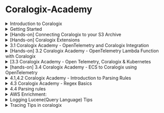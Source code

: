 # Coralogix-Academy

<details>
  <summary> Introduction to Coralogix </summary>
  Introduction to the Observability World
Introduction to the world of observability
What is observability? 
How is it different than monitoring? What is SaaS Observability and how can it make your life easier? Watch this brief video to find out!

![image](https://github.com/balajisomasale/Coralogix-Academy/assets/35003840/c3d65e95-5049-4c14-ae37-ae4d258595fc)

![image](https://github.com/balajisomasale/Coralogix-Academy/assets/35003840/8f60de34-a5a8-4bc0-8c8e-b409c8d68907)

![image](https://github.com/balajisomasale/Coralogix-Academy/assets/35003840/b266ca00-35e5-43fd-8d5e-ca4b04f09328)

![image](https://github.com/balajisomasale/Coralogix-Academy/assets/35003840/9f5517a8-dea1-4361-b9e8-5b92ecd0b5fb)

What Are Logs?

- Logs represent specific events generated by a system.
- Logs almost always contain keys and values, a message field and date and time of event.
- Logs are most easily analyzed when in machine readable format such as JSON.
- Logs using a custom or unstructured format can still be analyzed but require parsing and other data manipulation.
- Most importantly, logs provide real context of why something is happening with messages included to describe issue.

What exactly are metrics? Watch this brief video and learn that:

- Metrics are continuous measurements of a particular aspect of your system over time. This is in contrast to logs with each log being a discrete data point of a specific event, at a specific point in time.
- As metrics are continuous values, they typically are sampled every 30 to 60 seconds to maintain a balance between data volume and data granularity.
- Metrics can be used in calculations such as grouping, adding them up or averaging them. Metrics are also very high performance, meaning you can store and query them for very long periods of time. This gives you long-term historical reporting as well as current operational and numerical insight into what is happening in your system.
- When defining your metrics it’s important to understand cardinality which is the number of unique values for a particular attribute or dimension within a dataset.
- For example, a metric such as an “API request count” can have an attribute like “user IDs” with high cardinality due to the potentially vast number of unique user IDs. On the other hand, an attribute like “response status” which typically includes values like 200, 404, 500, etc., has low cardinality because the number of unique status codes is limited.
- High cardinality can impact storage requirements, cost and query performance so it’s important to be aware of it when designing monitoring systems and dashboards to ensure they remain performant and useful.

What are Traces
What exactly are traces? Watch this brief video and learn that:

- Tracing data shows the detailed, chronological flow of a specific request as it travels and communicates between different components of an application or system. This is in contrast to logs which reflect discrete events generated by different components or services within a system.
- Normal tracing, also known as single-threaded or local tracing, focuses on monitoring the execution of a single thread or process within an application or system.
- Distributed tracing, on the other hand, is designed to track and monitor the flow of operations across multiple interconnected services or components within a distributed system. 
- Traces are typically made up of multiple spans. Each span represents a specific operation or “conversation” within a trace that occurs as part of a request’s journey though an application or distributed system. 
- Traces provide visibility into the duration and latency for each span as well as HTTP statuses where relevant. This empowers you to understand how your system is performing and identify interdependencies and drill into bottlenecks when they occur. 
- Traces also enable you to understand which systems depend on each other, providing for single communication and leaving you with a centralized picture of everything.
- With Coralogix you can correlate your traces with logs and metrics for a fuller view and finally, Coralogix provides its own open-source friendly tracing solution.

</details>

<details>
  <summary>
    Getting Started
  </summary>
Basics of Regions and API Keys:

![image](https://github.com/balajisomasale/Coralogix-Academy/assets/35003840/fdeb1365-1914-4ead-8ff9-6c61d86910a4)

</details>

<details>
  <summary>
    [Hands-on] Connecting Coralogix to your S3 Archive
  </summary>

An important note is that we need to be the same region: coralogix domain(https://coralogix.com/docs/coralogix-domain/) and aws region

![image](https://github.com/balajisomasale/Coralogix-Academy/assets/35003840/c95e18ae-e74d-4d35-9400-902a5e11f86c)

![image](https://github.com/balajisomasale/Coralogix-Academy/assets/35003840/7e4572fd-36ae-4d62-b18d-bd40c668ef2d)

```
{
    "Version": "2012-10-17",
    "Id": "MyPolicyID",
    "Statement": [
        {
            "Sid": "MyStatementSid",
            "Effect": "Allow",
            "Principal": {
                "AWS": "arn:aws:iam::739076534691:role/coralogix-archive-us2"
            },
            "Action": [
                "s3:GetObject",
                "s3:ListBucket",
                "s3:PutObject",
                "s3:PutObjectTagging",
                "s3:GetObjectTagging",
                "s3:DeleteObject",
                "s3:DeleteObjectVersion",
                "s3:DeleteObjectTagging",
                "s3:DeleteObjectVersionTagging"
            ],
            "Resource": [
                "arn:aws:s3:::my-coralogix-bucket1",
                "arn:aws:s3:::my-coralogix-bucket1/*"
            ]
        }
    ]
}
```

![image](https://github.com/balajisomasale/Coralogix-Academy/assets/35003840/043cbc45-5486-4acd-8490-25311e511dac)

</details>

<details>
  <summary>
    [Hands-on] Coralogix Extensions
  </summary>

![image](https://github.com/balajisomasale/Coralogix-Academy/assets/35003840/26bd4240-53e1-4d35-afb5-e16fbb04ced2)

![image](https://github.com/balajisomasale/Coralogix-Academy/assets/35003840/d8a7efe6-9686-4a2b-bd02-0491e7e52690)

- Once we use `Deploy` option on top right, All Alerts will be created and are visible in `Alert Management`

![image](https://github.com/balajisomasale/Coralogix-Academy/assets/35003840/6b9b720d-4a29-405f-8b5d-66e89ee42c0c)

- To remove it, just `remove` from top right where it was deployed. Very fast and effective way in coralogix
  
</details>

<details>
  <summary>
    3.1 Coralogix Academy - OpenTelemetry and Coralogix Integration
  </summary>

  https://coralogix.com/docs/opentelemetry/
</details>


<details>
  <summary>
    [Hands-on] 3.2 Coralogix Academy - OpenTelemetry Lambda Function with Coralogix
  </summary>
Coralogix AWS Lambda Telemetry Exporter: https://coralogix.com/docs/coralogix-aws-lambda-telemetry-exporter/

![image](https://github.com/balajisomasale/Coralogix-Academy/assets/35003840/4bced9f6-af65-4b60-85b7-445f022cbb4b)

Create Lambda function again in aws and follow the video for environment variables setup and other 

![image](https://github.com/balajisomasale/Coralogix-Academy/assets/35003840/ba0ebb54-a644-4954-ad17-58d1605054cc)

![image](https://github.com/balajisomasale/Coralogix-Academy/assets/35003840/77fe131b-0bc0-437f-83e2-a9dd4cac7fd6)

Add a layer > choose specific ARN:

![image](https://github.com/balajisomasale/Coralogix-Academy/assets/35003840/bf65c2f1-e6ce-4aa0-86f5-265c2024e3eb)

![image](https://github.com/balajisomasale/Coralogix-Academy/assets/35003840/1e87e329-d119-4343-a280-97210b89a5ba)

Back to coralogix:

Logs:

![image](https://github.com/balajisomasale/Coralogix-Academy/assets/35003840/17b7f1fc-29ff-4211-9bfb-d96195d07414)

Tracing:

![image](https://github.com/balajisomasale/Coralogix-Academy/assets/35003840/4db3fe82-0eef-490f-a5e1-cafadba392d8)

</details>

<details>
  <summary>
    [3.3 Coralogix Academy - Open Telemetry, Coralogix & Kubernetes
  </summary>
  Kubernetes not connecting in windows 

Before starting, Get to know about Helm ? 

https://circleci.com/blog/what-is-helm/#:~:text=The%20Helm%20application%20library%20uses,commands%20to%20control%20the%20cluster.

![image](https://github.com/balajisomasale/Coralogix-Academy/assets/35003840/90ca314b-8449-451d-82fa-da45cf784767)

![image](https://github.com/balajisomasale/Coralogix-Academy/assets/35003840/846a22f2-9733-416e-b559-102499514eef)

![image](https://github.com/balajisomasale/Coralogix-Academy/assets/35003840/428d1808-95f8-4a6d-b4d4-a2121014decb)

![image](https://github.com/balajisomasale/Coralogix-Academy/assets/35003840/533c8de0-457f-406a-a444-49db6f8f4788)

![image](https://github.com/balajisomasale/Coralogix-Academy/assets/35003840/7e57ec1d-f39b-45b0-8bb5-b23cc2b0ffc2)

![image](https://github.com/balajisomasale/Coralogix-Academy/assets/35003840/11014aa0-53e4-42aa-9b6f-c2dbe539f36e)

![image](https://github.com/balajisomasale/Coralogix-Academy/assets/35003840/898fa402-c1d5-4a30-a8a0-5c11837a3200)

![image](https://github.com/balajisomasale/Coralogix-Academy/assets/35003840/bdad7e55-41ce-44a0-8a83-7c9ba00c327f)

</details>

<details>
  <summary>
   [hands-on] 3.4 Coralogix Academy - ECS to Coralogix using OpenTelemetry
  </summary>
Blog Link: https://coralogix.com/docs/opentelemetry-using-ecs-ec2/

Github Repo: https://github.com/coralogix/cloudformation-coralogix-aws/tree/master/opentelemetry/ecs-ec2

![image](https://github.com/balajisomasale/Coralogix-Academy/assets/35003840/eb33e6e8-6633-4d81-ae67-ecdedc181048)

![image](https://github.com/balajisomasale/Coralogix-Academy/assets/35003840/1bb78c43-7a0a-4ca6-8a1f-e1ab68e90aac)

Create stack from cloudformation:

![image](https://github.com/balajisomasale/Coralogix-Academy/assets/35003840/e1c2d486-c59c-4ed3-92b2-63555ab0308d)

Template file: https://github.com/coralogix/cloudformation-coralogix-aws/blob/master/opentelemetry/ecs-ec2/template.yaml

copy it to local and upload it in stack in cloud formation

![image](https://github.com/balajisomasale/Coralogix-Academy/assets/35003840/2f51eee3-f0fc-4df1-818b-7acdd83b43d1)

we can also visualize the services that are going to be created using `view designer`

![image](https://github.com/balajisomasale/Coralogix-Academy/assets/35003840/a688f44d-e841-482d-ae4f-f1c3c7d18e88)

![image](https://github.com/balajisomasale/Coralogix-Academy/assets/35003840/981fc2e9-1650-47bb-b72e-b34bb793d1e4)

![image](https://github.com/balajisomasale/Coralogix-Academy/assets/35003840/a73d1d59-4a76-41fb-a30c-76f0ae39baa3)

![image](https://github.com/balajisomasale/Coralogix-Academy/assets/35003840/852944cb-bf5c-49af-99ae-309be124f9db)

Coralogix:

![image](https://github.com/balajisomasale/Coralogix-Academy/assets/35003840/841d73ec-17c8-4671-a0b2-2665939e6e26)

</details>

<details>
  <summary>4.1,4.2 Coralogix Academy - Introduction to Parsing Rules</summary>
 
![image](https://github.com/balajisomasale/Coralogix-Academy/assets/35003840/76a871ad-2f10-4188-8bee-6d709c3485b2)

![image](https://github.com/balajisomasale/Coralogix-Academy/assets/35003840/db29c0c6-b90c-4e0d-9f80-54b7493ff8d4)

![image](https://github.com/balajisomasale/Coralogix-Academy/assets/35003840/008911cf-c0b6-4c22-9cce-7dc0dbcaa000)

</details>

<details>
  <summary> 4.3 Coralogix Academy - Regex Basics </summary>
  
Blog Link: https://coralogix.com/docs/log-parsing-rules/#parse

Best Regex website: https://regex101.com/

</details>

<details><summary>4.4 Parsing rules</summary>

Extract:

![image](https://github.com/balajisomasale/Coralogix-Academy/assets/35003840/230ee8e0-2421-48a0-8572-6de0b354674c)

JSON Extract:

![image](https://github.com/balajisomasale/Coralogix-Academy/assets/35003840/5e10ccfc-1cf9-4340-b42e-fa55588cabe8)

Pull severity from AWS-ELB logs:

![image](https://github.com/balajisomasale/Coralogix-Academy/assets/35003840/0913d0cb-88cb-43c2-a239-8f6738fff85d)

![image](https://github.com/balajisomasale/Coralogix-Academy/assets/35003840/2843bbc9-1409-461b-ac43-7b3324000c94)

REPLACE: 

- Get rid of password visibility:

  ![image](https://github.com/balajisomasale/Coralogix-Academy/assets/35003840/e6086886-9d21-45c6-bdb3-f4ac30a2db1b)

  ![image](https://github.com/balajisomasale/Coralogix-Academy/assets/35003840/bb6b47de-5d1e-4a19-99b2-cd4258f25297)

- Get rid of unwanted words like `DATA` here:

  ![image](https://github.com/balajisomasale/Coralogix-Academy/assets/35003840/0c711ecf-f9a0-4e9e-af1e-4b0b54e3fc05)  

  ![image](https://github.com/balajisomasale/Coralogix-Academy/assets/35003840/abc69e08-9f7e-452b-9de5-e2d3d04f5801)

BLOCK: 
- used for fata cleansing
![image](https://github.com/balajisomasale/Coralogix-Academy/assets/35003840/6391fea2-e1f8-4b77-88f1-d9981da42e67)


If you don't want the logs but just want to see it in S3:

![image](https://github.com/balajisomasale/Coralogix-Academy/assets/35003840/b903ad14-9b63-4d06-af2e-a3e2d29eea3d)

TIMESTAMP Extract Rule:

1) First parsing

     ![image](https://github.com/balajisomasale/Coralogix-Academy/assets/35003840/c5d11ea0-3500-42dd-85bf-366d5743418b)

      ![image](https://github.com/balajisomasale/Coralogix-Academy/assets/35003840/0c01406f-d0ad-4630-8051-a57b05bf1cc1)

2) then timestamp extracting
   
  ![image](https://github.com/balajisomasale/Coralogix-Academy/assets/35003840/3baac555-d792-4e42-8641-0a8d37f4f50d)
</details>

<details>
  <summary> AWS Enrichment: </summary>

Choose the AWS instance and its key pairs or tags and get insights out of it:

![image](https://github.com/balajisomasale/Coralogix-Academy/assets/35003840/b8fdb99c-2e43-4a91-a479-fa7d01ed7542)

![image](https://github.com/balajisomasale/Coralogix-Academy/assets/35003840/9475b6ab-3812-4b87-9954-f7a1cacee556)


</details>

<details>
  <summary> Logging Lucene(Query Language) Tips </summary>
To run a `REGEX` in the search box: we should use `message.keyword: your_regex_pattern` instead of just `message: your_regex_pattern`

![image](https://github.com/balajisomasale/Coralogix-Academy/assets/35003840/cc17782c-cbad-48a2-93fb-f50d090c91ba)

Dataprime:

![image](https://github.com/balajisomasale/Coralogix-Academy/assets/35003840/d6b3ce0b-f537-435c-9339-e5834d6e4ab5)

Search the similar errors in logs that are filtered by Machine learning models under `Templates`:

![image](https://github.com/balajisomasale/Coralogix-Academy/assets/35003840/4c7c100c-2e76-475a-bcd8-8939a5754c64)

</details>

<details>
  <summary>
    Tracing Tips in coralogix
  </summary>

![image](https://github.com/balajisomasale/Coralogix-Academy/assets/35003840/621e2620-4684-448e-a4d3-f465c273fe59)



</details>
